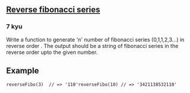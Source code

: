 <h2><a href=https://www.codewars.com/kata/550fac5249073256380002c0/train/javascript target="_blank">Reverse fibonacci series</a></h2><h3>7 kyu</h3><p>Write a function to generate 'n' number of fibonacci series (0,1,1,2,3...) in reverse order . The output should be a string of fibonacci series in the reverse order upto the given number. </p><h2 id="example">Example</h2><pre><code class="language-javascript"><span class="cm-variable">reverseFibo</span>(<span class="cm-number">3</span>)  <span class="cm-comment">// =&gt; '110'</span><span class="cm-variable">reverseFibo</span>(<span class="cm-number">10</span>) <span class="cm-comment">// =&gt; '3421138532110'</span></code></pre>